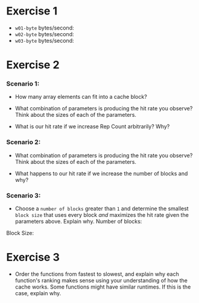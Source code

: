 # Exercise 1
* `w01-byte` bytes/second: <!-- Fill this in -->
* `w02-byte` bytes/second: <!-- Fill this in -->
* `w03-byte` bytes/second: <!-- Fill this in -->

# Exercise 2
### Scenario 1:
* How many array elements can fit into a cache block?
<!-- 2  -->
* What combination of parameters is producing the hit rate you observe? Think about the sizes of each of the parameters.
<!-- O tamanho do bloco, que cada bloco pode ter 2 elementos do array, o stepsize, que possibilita a utilização do mesmo bloco, e a opção, porque faz um tipo de acesso diferente -->

* What is our hit rate if we increase Rep Count arbitrarily? Why?
<!-- 50% todas as vezes, porque cada bloco carrega 2 elementos do array, então quando ele erra o primeiro número, ele acerta o segundo, então cada 2 acessos acerta uma vez -->

### Scenario 2:
* What combination of parameters is producing the hit rate you observe? Think about the sizes of each of the parameters.
<!--Como há 128 bytes no array, ou 32 elementos e o stepsize é 27, ele nunca acertará, já que carregará 2 elementos, moverá 27 e então carregará 2 elementos diferentes, ele também acessa 4 vezes porque o repcount é 2 -->

* What happens to our hit rate if we increase the number of blocks and why?
<!-- ele terá 50% de taxa de acerto, carregará ambos os endereços, e na segunda vez que for executado, acertará ambos os endereços -->

### Scenario 3:
* Choose a `number of blocks` greater than `1` and determine the smallest `block size` that uses every block *and* maximizes the hit rate given the parameters above. Explain why.
Number of blocks: <!-- 32, então o cache pode armazenar todo o array, na primeira vez que for executado, ele tem uma taxa de acerto de 50%, mas na segunda execução ele tem tudo dentro do cache, então ele apenas acerta.-->

Block Size: <!--  8, para cada passo ele carrega 2 elementos para o array-->

# Exercise 3
* Order the functions from fastest to slowest, and explain why each function's ranking makes sense using your understanding of how the cache works. Some functions might have similar runtimes. If this is the case, explain why.
<!-- O mais rápido é kji, então temos jki, ijk, jik, kij e o mais lento é ikj. Primeiro, vamos considerar que os blocos de cache podem conter uma linha inteira de cada array e, claro, cada acesso carrega uma linha inteira do array no cache. Na ordem kji, o array A é lido por linha, então ele carrega uma linha e usa todos os elementos antes de carregar mais uma linha, o array B é o oposto, ele carrega uma linha, mas é acessado na ordem collum, então ele lê uma linha, mas usa apenas um elemento n vezes, e então ele carrega mais uma linha, e o array C é similar a A, ele carrega uma linha, usa tudo, e depois carrega outro. Tudo isso significa que C e A têm ótima localidade, B não tanto, mas isso se transforma no melhor cenário. A ordem mais lenta ikj é o oposto, o array C muda de linha a cada iteração, o array A carrega uma linha e usa o mesmo elemento n vezes e carrega outra linha, e o array B carrega uma linha a cada iteração, significando que B e C são usados muito mal e A também é muito ruim, já que ele carrega n elementos mas usa apenas 1.->
